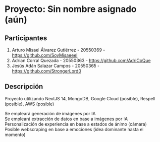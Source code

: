 # Proyecto: Sin nombre asignado (aún)

## Participantes

1. Arturo Misael Álvarez Gutiérrez - 20550369 - https://github.com/SoyMisaeeel
2. Adrian Corral Quezada - 20550363 - https://github.com/AdriCoQue
3. Jesús Adán Salazar Campos - 20550365 - https://github.com/StrongerLord0

## Descripción

Proyecto utilizando NextJS 14, MongoDB, Google Cloud (posible), Respell (posible), AWS (posible)

Se empleará generación de imágenes por IA  
Se empleará extracción de datos en base a imágenes por IA  
Personalización de experiencia en base a estados de ánimo (cámara)  
Posible webscraping en base a emociones (idea dominante hasta el momento)  
 